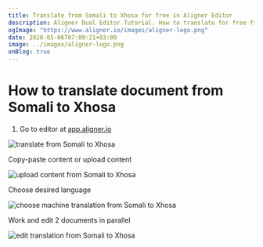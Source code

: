 ```yaml
---
title: Translate from Somali to Xhosa for free in Aligner Editor
description: Aligner Dual Editor Tutorial. How to translate for free from Somali to Xhosa. Aligner is multilingual document management platform. 
ogImage: "https://www.aligner.io/images/aligner-logo.png"
date: 2020-05-06T07:09:21+03:00
image: ../images/aligner-logo.png
onBlog: true
---
```


# How to translate document from Somali to Xhosa

1. Go to editor at [app.aligner.io](https://app.aligner.io "Aligner App web page")

![translate from Somali to Xhosa](../aligner-blank-editor.png "translate from Somali to Xhosa")

Copy-paste content or upload content

![upload content from Somali to Xhosa](../aligner-uploaded-document.png "upload content from Somali to Xhosa")

Choose desired language

![choose machine translation from Somali to Xhosa](../aligner-language-dropdown.png "choose machine translation from Somali to Xhosa")

Work and edit 2 documents in parallel

![edit translation from Somali to Xhosa](../aligner-double-sitded-editor.png "edit translation from Somali to Xhosa")

